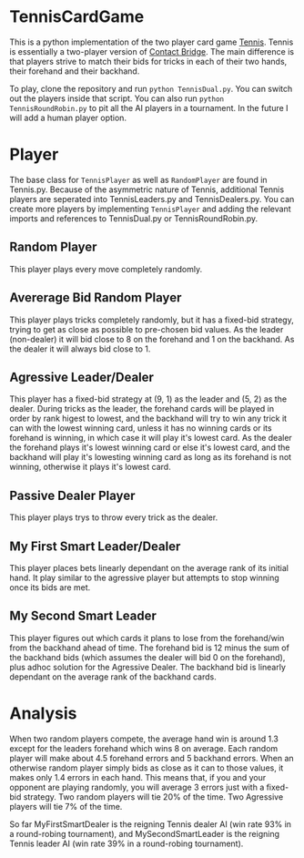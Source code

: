 # TennisCardGame
This is a python implementation of the two player card game [Tennis](https://etgdesign.com/games/tennis/). Tennis is essentially a two-player version of [Contact Bridge](https://en.wikipedia.org/wiki/Contract_bridge). The main difference is that players strive to match their bids for tricks in each of their two hands, their forehand and their backhand.

To play, clone the repository and run `python TennisDual.py`. You can switch out the players inside that script. You can also run `python TennisRoundRobin.py` to pit all the AI players in a tournament. In the future I will add a human player option.

# Player
The base class for `TennisPlayer` as well as `RandomPlayer` are found in Tennis.py. Because of the asymmetric nature of Tennis, additional Tennis players are seperated into TennisLeaders.py and TennisDealers.py. You can create more players by implementing `TennisPlayer` and adding the relevant imports and references to TennisDual.py or TennisRoundRobin.py.

## Random Player
This player plays every move completely randomly.
## Avererage Bid Random Player ##
This player plays tricks completely randomly, but it has a fixed-bid strategy, trying to get as close as possible to pre-chosen bid values. As the leader \(non-dealer\) it will bid close to 8 on the forehand and 1 on the backhand. As the dealer it will always bid close to 1.
## Agressive Leader/Dealer
This player has a fixed-bid strategy at \(9, 1\) as the leader and \(5, 2\) as the dealer. During tricks as the leader, the forehand cards will be played in order by rank higest to lowest, and the backhand will try to win any trick it can with the lowest winning card, unless it has no winning cards or its forehand is winning, in which case it will play it's lowest card. As the dealer the forehand plays it's lowest winning card or else it's lowest card, and the backhand will play it's lowesting winning card as long as its forehand is not winning, otherwise it plays it's lowest card.
## Passive Dealer Player
This player plays trys to throw every trick as the dealer.
## My First Smart Leader/Dealer
This player places bets linearly dependant on the average rank of its initial hand. It play similar to the agressive player but attempts to stop winning once its bids are met.
## My Second Smart Leader
This player figures out which cards it plans to lose from the forehand/win from the backhand ahead of time. The forehand bid is 12 minus the sum of the backhand bids (which assumes the dealer will bid 0 on the forehand), plus adhoc solution for the Agressive Dealer. The backhand bid is linearly dependant on the average rank of the backhand cards.

# Analysis
When two random players compete, the average hand win is around 1.3 except for the leaders forehand which wins 8 on average. Each random player will make about 4.5 forehand errors and 5 backhand errors. When an otherwise random player simply bids as close as it can to those values, it makes only 1.4 errors in each hand. This means that, if you and your opponent are playing randomly, you will average 3 errors just with a fixed-bid strategy. Two random players will tie 20% of the time. Two Agressive players will tie 7% of the time.

So far MyFirstSmartDealer is the reigning Tennis dealer AI \(win rate 93% in a round-robing tournament\), and MySecondSmartLeader is the reigning Tennis leader AI \(win rate 39% in a round-robing tournament\).
